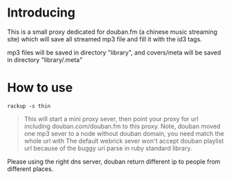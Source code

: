 Introducing
===========

This is a small proxy dedicated for douban.fm (a chinese music streaming site) which will save all streamed mp3 file and fill it with the id3 tags.

mp3 files will be saved in directory "library", and covers/meta will be saved in directory "library/.meta"

How to use 
==========

`rackup -s thin`

>This will start a mini proxy sever, then point your proxy for url including douban.com/douban.fm to this proxy. Note, douban moved one mp3 sever to a node without douban domain, you need match the whole url with 
>The default webrick sever won't accept douban playlist url because of the buggy uri parse in ruby standard library.
	
Please using the right dns server, douban return different ip to people from different places.






